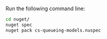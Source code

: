 Run the following command line:

```bash
cd nuget/
nuget spec
nuget pack cs-queueing-models.nuspec
```
